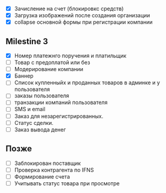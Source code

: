 * [x] Зачисление на счет (блокировкс средств)
* [x] Загрузка изображений после создания организации
* [x] collapse основной формы при регистрации компании

## Milestine 3

* [x] Номер платежнго поручения и платильщик
* [ ] Товар с предоплатой или без
* [ ] Модерирование компании
* [x] Баннер
* [ ] Список купленныйх и проданных товаров в админке и у пользователя
* [ ] заказы пользователя
* [ ] транзакции компаний пользователя
* [ ] SMS и email
* [ ] Заказ для незарегистрированных. 
* [ ] Статус сделки.
* [ ] Заказ вывода денег

## Позже

* [ ] Заблокирован поставщик
* [ ] Проверка контрагента по IFNS
* [ ] Формирование счета
* [ ] Учитывать статус товара при просмотре
